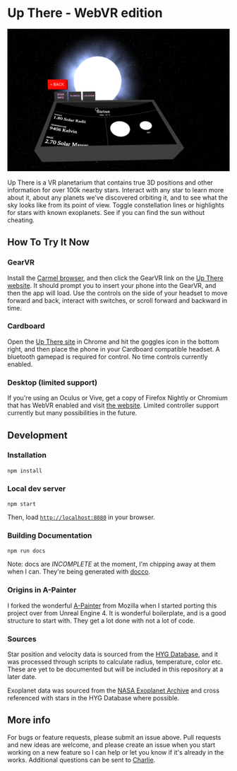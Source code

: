 # Up There - WebVR edition

![Screenshot](assets/images/screenshot.png)

Up There is a VR planetarium that contains true 3D positions and other information for over 100k nearby stars. Interact with any star to learn more about it, about any planets we've discovered orbiting it, and to see what the sky looks like from its point of view. Toggle constellation lines or highlights for stars with known exoplanets. See if you can find the sun without cheating.

## How To Try It Now

### GearVR
Install the [Carmel browser](https://www.oculus.com/experiences/gear-vr/1290985657630933/), and then click the GearVR link on the [Up There website](http://uptherevr.com/). It should prompt you to insert your phone into the GearVR, and then the app will load. Use the controls on the side of your headset to move forward and back, interact with switches, or scroll forward and backward in time.

### Cardboard
Open the [Up There site](http://uptherevr.com/) in Chrome and hit the goggles icon in the bottom right, and then place the phone in your Cardboard compatible headset. A bluetooth gamepad is required for control. No time controls currently enabled.

### Desktop (limited support)
If you're using an Oculus or Vive, get a copy of Firefox Nightly or Chromium that has WebVR enabled and visit [the website](http://uptherevr.com/). Limited controller support currently but many possibilities in the future.

## Development

### Installation

```
npm install
```

### Local dev server

```
npm start
```

Then, load [`http://localhost:8080`](http://localhost:8080) in your browser.

### Building Documentation

```
npm run docs
```

Note: docs are *INCOMPLETE* at the moment, I'm chipping away at them when I can. They're being generated with [docco](https://github.com/jashkenas/docco).


### Origins in A-Painter

I forked the wonderful [A-Painter](https://blog.mozvr.com/a-painter/) from Mozilla when I started porting this project over from Unreal Engine 4. It is wonderful boilerplate, and is a good structure to start with. They get a lot done with not a lot of code.

### Sources

Star position and velocity data is sourced from the [HYG Database](https://github.com/astronexus/HYG-Database), and it was processed through scripts to calculate radius, temperature, color etc. These are yet to be documented but will be included in this repository at a later date.

Exoplanet data was sourced from the [NASA Exoplanet Archive](https://exoplanetarchive.ipac.caltech.edu/) and cross referenced with stars in the HYG Database where possible.

## More info

For bugs or feature requests, please submit an issue above. Pull requests and new ideas are welcome, and please create an issue when you start working on a new feature so I can help or let you know if it's already in the works. Additional questions can be sent to [Charlie](mailto:me@charliehoey.com).
